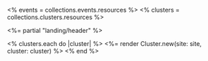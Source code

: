 ---
---
<% events = collections.events.resources %>
<% clusters = collections.clusters.resources %>

<%= partial "landing/header" %>
<main class="min-w-[260px] max-w-[260px] md:min-w-[1550px] md:max-w-[1550px] mx-auto mt-[40px]">
  <% clusters.each do |cluster| %>
    <%= render Cluster.new(site: site, cluster: cluster) %>
  <% end %>
</main>